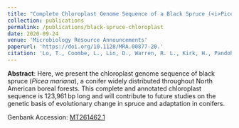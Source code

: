 ```yaml
---
title: "Complete Chloroplast Genome Sequence of a Black Spruce (<i>Picea mariana</i>) from Eastern Canada"
collection: publications
permalink: /publications/black-spruce-chloroplast
date: 2020-09-24
venue: 'Microbiology Resource Announcements'
paperurl: 'https://doi.org/10.1128/MRA.00877-20.'
citation: 'Lo, T., Coombe, L., Lin, D., Warren, R. L., Kirk, H., Pandoh, P., Zhao, Y., Moore, R. A., Mungall, A. J., Ritland, C., Bousquet, J., Jones, S. J. M., Bohlmann, J., Thomson, A., & Birol, I. (2020). &quot;Complete Chloroplast Genome Sequence of a Black Spruce (<i>Picea mariana</i>) from Eastern Canada.&quot; <i>Microbiology Resource Announcements</i>, 9(39).'
---
```


**Abstract**: Here, we present the chloroplast genome sequence of black spruce (_Picea mariana_), a conifer widely distributed throughout North American boreal forests. This complete and annotated chloroplast sequence is 123,961 bp long and will contribute to future studies on the genetic basis of evolutionary change in spruce and adaptation in conifers.

Genbank Accession: [MT261462.1](https://www.ncbi.nlm.nih.gov/nuccore/MT261462.1)
